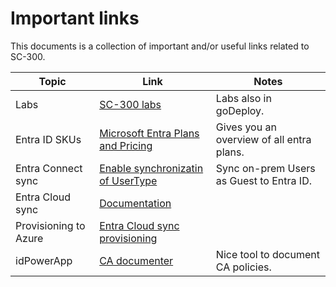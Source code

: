 # Important links

This documents is a collection of important and/or useful links related to SC-300.

| Topic | Link | Notes |
| --- | --- | --- |
| Labs | [SC-300 labs](https://aka.ms/sc300labs) | Labs also in goDeploy. |
| Entra ID SKUs | [Microsoft Entra Plans and Pricing](https://www.microsoft.com/en-us/security/business/microsoft-entra-pricing) | Gives you an overview of all entra plans. |
| Entra Connect sync | [Enable synchronizatin of UserType](https://learn.microsoft.com/en-us/entra/identity/hybrid/connect/how-to-connect-sync-change-the-configuration#enable-synchronization-of-usertype) | Sync on-prem Users as Guest to Entra ID. |
| Entra Cloud sync | [Documentation](https://learn.microsoft.com/en-us/entra/identity/hybrid/cloud-sync/what-is-cloud-sync) ||
| Provisioning to Azure | [Entra Cloud sync provisioning](https://learn.microsoft.com/en-us/entra/identity/hybrid/cloud-sync/how-to-configure-entra-to-active-directory) ||
| idPowerApp | [CA documenter](https://idpowertoys.merill.net/) | Nice tool to document CA policies. |
